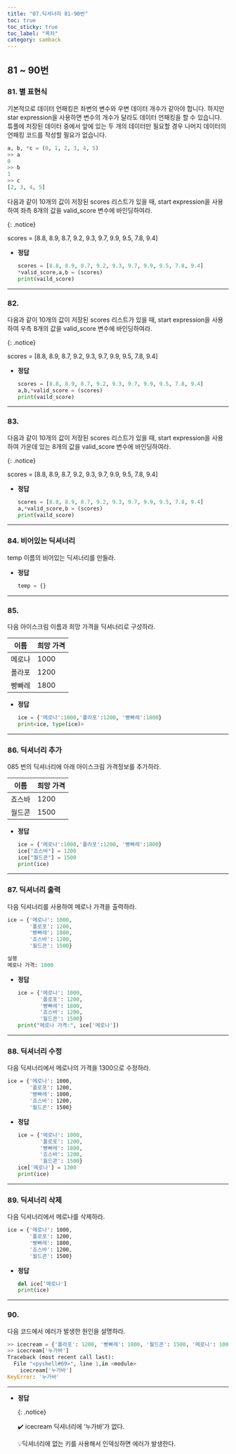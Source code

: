 ```yaml
---
title: "07.딕셔너리 81-90번"
toc: true
toc_sticky: true
toc_label: "목차"
category: samback
---
```


## 81 ~ 90번

### 81. 별 표현식

기본적으로 데이터 언패킹은 좌변의 변수와 우변 데이터 개수가 같아야 합니다. 하지만 star expression을 사용하면 변수의 개수가 달라도 데이터 언패킹을 할 수 있습니다. 튜플에 저장된 데이터 중에서 앞에 있는 두 개의 데이터만 필요할 경우 나머지 데이터의 언패킹 코드를 작성할 필요가 없습니다.

```python
a, b, *c = (0, 1, 2, 3, 4, 5)
>> a
0
>> b
1
>> c
[2, 3, 4, 5]
```

다음과 같이 10개의 값이 저장된 scores 리스트가 있을 때, start expression을 사용하여 좌측 8개의 값을 valid_score 변수에 바인딩하여라.

{: .notice}

scores = [8.8, 8.9, 8.7, 9.2, 9.3, 9.7, 9.9, 9.5, 7.8, 9.4]

- **정답**
  
    ```python
    scores = [8.8, 8.9, 8.7, 9.2, 9.3, 9.7, 9.9, 9.5, 7.8, 9.4]
    *valid_score,a,b = (scores)
    print(vaild_score)
    ```
    

---

### 82. 

다음과 같이 10개의 값이 저장된 scores 리스트가 있을 때, start expression을 사용하여 우측 8개의 값을 valid_score 변수에 바인딩하여라.

{: .notice}

scores = [8.8, 8.9, 8.7, 9.2, 9.3, 9.7, 9.9, 9.5, 7.8, 9.4]

- **정답**
  
    ```python
    scores = [8.8, 8.9, 8.7, 9.2, 9.3, 9.7, 9.9, 9.5, 7.8, 9.4]
    a,b,*valid_score = (scores)
    print(vaild_score)
    ```
    

---

### 83.

다음과 같이 10개의 값이 저장된 scores 리스트가 있을 때, start expression을 사용하여 가운데 있는 8개의 값을 valid_score 변수에 바인딩하여라.

{: .notice}

scores = [8.8, 8.9, 8.7, 9.2, 9.3, 9.7, 9.9, 9.5, 7.8, 9.4]

- **정답**
  
    ```python
    scores = [8.8, 8.9, 8.7, 9.2, 9.3, 9.7, 9.9, 9.5, 7.8, 9.4]
    a,*valid_score,b = (scores)
    print(vaild_score)
    ```
    

---

### 84. 비어있는 딕셔너리
temp 이름의 비어있는 딕셔너리를 만들라.

- **정답**
  
    ```python
    temp = {}
    ```
    

---

### 85. 

다음 아이스크림 이름과 희망 가격을 딕셔너리로 구성하라.

| 이름   | 희망 가격 |
| ------ | --------- |
| 메로나 | 1000      |
| 폴라포 | 1200      |
| 빵빠레 | 1800      |



- **정답**
  
    ```python
    ice = {'메로나':1000,'폴라포':1200, '빵빠레':1800}
    print<ice, type(ice)>
    ```
    

---

### 86. 딕셔너리 추가

085 번의 딕셔너리에 아래 아이스크림 가격정보를 추가하라.



| 이름   | 희망 가격 |
| ------ | --------- |
| 죠스바 | 1200      |
| 월드콘 | 1500      |



- **정답**
  
    ```python
    ice = {'메로나':1000,'폴라포':1200, '빵빠레':1800}
    ice["죠스바"] = 1200
    ice["월드콘"] = 1500
    print(ice)
    ```
    

---

### 87. 딕셔너리 출력
다음 딕셔너리를 사용하여 메로나 가격을 출력하라.

```python
ice = {'메로나': 1000,
       '폴로포': 1200,
       '빵빠레': 1800,
       '죠스바': 1200,
       '월드콘': 1500}
```

```python
실행 
메로나 가격: 1000
```

- **정답**
  
    ```python
    ice = {'메로나': 1000,
           '폴로포': 1200,
           '빵빠레': 1800,
           '죠스바': 1200,
           '월드콘': 1500}
    print("메로나 가격:", ice['메로나'])
    ```
    

---

### 88. 딕셔너리 수정

다음 딕셔너리에서 메로나의 가격을 1300으로 수정하라.

```bash
ice = {'메로나': 1000,
       '폴로포': 1200,
       '빵빠레': 1800,
       '죠스바': 1200,
       '월드콘': 1500}
```

- **정답**
  
    ```python
    ice = {'메로나': 1000,
           '폴로포': 1200,
           '빵빠레': 1800,
           '죠스바': 1200,
           '월드콘': 1500}
    ice['메로나'] = 1300
    print(ice)
    ```
    

---

### 89. 딕셔너리 삭제

다음 딕셔너리에서 메로나를 삭제하라.

```bash
ice = {'메로나': 1000,
       '폴로포': 1200,
       '빵빠레': 1800,
       '죠스바': 1200,
       '월드콘': 1500}
```

- **정답**
  
    ```python
    del ice['메로나']
    print(ice)
    ```
    

---

### 90.

다음 코드에서 에러가 발생한 원인을 설명하라.

```python
>> icecream = {'폴라포': 1200, '빵빠레': 1800, '월드콘': 1500, '메로나': 1000}
>> icecream['누가바']
Traceback (most recent call last):
  File "<pyshell#69>", line 1,in <module>
    icecream['누가바']
KeyError: '누가바'
```

---

- **정답**

    {: .notice}

    ✔️ icecream 딕셔너리에 ‘누가바’가 없다.

    💡딕셔너리에 없는 키를 사용해서 인덱싱하면 에러가 발생한다.